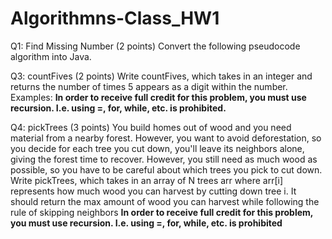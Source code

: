 # Algorithmns-Class_HW1

Q1: Find Missing Number (2 points)
Convert the following pseudocode algorithm into Java. 


Q3: countFives (2 points)
Write countFives, which takes in an integer and returns the number of times 5 appears as a digit
within the number. Examples:
**In order to receive full credit for this problem, you must use recursion. I.e. using =, for,
while, etc. is prohibited.**


Q4: pickTrees (3 points)
You build homes out of wood and you need material from a nearby forest. However, you want to
avoid deforestation, so you decide for each tree you cut down, you'll leave its neighbors alone,
giving the forest time to recover. However, you still need as much wood as possible, so you
have to be careful about which trees you pick to cut down.
Write pickTrees, which takes in an array of N trees arr where arr[i] represents how much wood
you can harvest by cutting down tree i. It should return the max amount of wood you can
harvest while following the rule of skipping neighbors
**In order to receive full credit for this problem, you must use recursion. I.e. using =, for,
while, etc. is prohibited**
